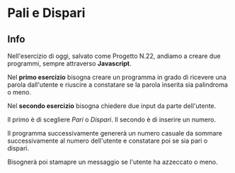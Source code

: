 # Pali e Dispari

## Info 

Nell'esercizio di oggi, salvato come Progetto N.22, andiamo a creare due programmi,
sempre attraverso **Javascript**.

Nel **primo esercizio** bisogna creare un programma in grado di ricevere una parola dall'utente
e riuscire a constatare se la parola inserita sia palindroma o meno.

Nel **secondo esercizio** bisogna chiedere due input da parte dell'utente.

Il primo è di scegliere *Pari* o *Dispari*. 
Il secondo è di inserire un numero.

Il programma successivamente genererà un numero casuale da sommare successivamente al numero dell'utente e constatare poi se sia pari o dispari.

Bisognerà poi stamapre un messaggio se l'utente ha azzeccato o meno.